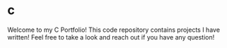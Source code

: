 # c
Welcome to my C Portfolio! This code repository contains projects I have written! Feel free to take a look and reach out if you have any question!
